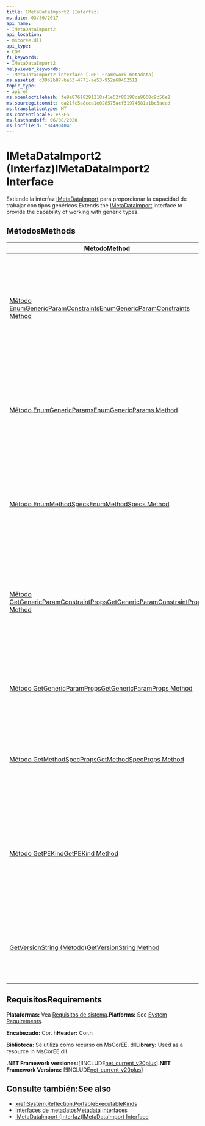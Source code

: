```yaml
---
title: IMetaDataImport2 (Interfaz)
ms.date: 03/30/2017
api_name:
- IMetaDataImport2
api_location:
- mscoree.dll
api_type:
- COM
f1_keywords:
- IMetaDataImport2
helpviewer_keywords:
- IMetaDataImport2 interface [.NET Framework metadata]
ms.assetid: d39b2b87-ba53-4771-ae53-952a68452511
topic_type:
- apiref
ms.openlocfilehash: fe9e87618291218a41e52f80198ce9068c9c56e2
ms.sourcegitcommit: da21fc5a8cce1e028575acf31974681a1bc5aeed
ms.translationtype: MT
ms.contentlocale: es-ES
ms.lasthandoff: 06/08/2020
ms.locfileid: "84490404"
---
```

# <a name="imetadataimport2-interface"></a><span data-ttu-id="f4925-102">IMetaDataImport2 (Interfaz)</span><span class="sxs-lookup"><span data-stu-id="f4925-102">IMetaDataImport2 Interface</span></span>
<span data-ttu-id="f4925-103">Extiende la interfaz [IMetaDataImport](imetadataimport-interface.md) para proporcionar la capacidad de trabajar con tipos genéricos.</span><span class="sxs-lookup"><span data-stu-id="f4925-103">Extends the [IMetaDataImport](imetadataimport-interface.md) interface to provide the capability of working with generic types.</span></span>  
  
## <a name="methods"></a><span data-ttu-id="f4925-104">Métodos</span><span class="sxs-lookup"><span data-stu-id="f4925-104">Methods</span></span>  
  
|<span data-ttu-id="f4925-105">Método</span><span class="sxs-lookup"><span data-stu-id="f4925-105">Method</span></span>|<span data-ttu-id="f4925-106">Descripción</span><span class="sxs-lookup"><span data-stu-id="f4925-106">Description</span></span>|  
|------------|-----------------|  
|[<span data-ttu-id="f4925-107">Método EnumGenericParamConstraints</span><span class="sxs-lookup"><span data-stu-id="f4925-107">EnumGenericParamConstraints Method</span></span>](imetadataimport2-enumgenericparamconstraints-method.md)|<span data-ttu-id="f4925-108">Obtiene un enumerador para una matriz de restricciones de parámetros genéricos asociada al parámetro genérico representado por el token especificado.</span><span class="sxs-lookup"><span data-stu-id="f4925-108">Gets an enumerator for an array of generic parameter constraints associated with the generic parameter represented by the specified token.</span></span>|  
|[<span data-ttu-id="f4925-109">Método EnumGenericParams</span><span class="sxs-lookup"><span data-stu-id="f4925-109">EnumGenericParams Method</span></span>](imetadataimport2-enumgenericparams-method.md)|<span data-ttu-id="f4925-110">Obtiene un enumerador para una matriz de tokens de parámetro genéricos asociados al token de TypeDef o MethodDef especificado.</span><span class="sxs-lookup"><span data-stu-id="f4925-110">Gets an enumerator for an array of generic parameter tokens associated with the specified TypeDef or MethodDef token.</span></span>|  
|[<span data-ttu-id="f4925-111">Método EnumMethodSpecs</span><span class="sxs-lookup"><span data-stu-id="f4925-111">EnumMethodSpecs Method</span></span>](imetadataimport2-enummethodspecs-method.md)|<span data-ttu-id="f4925-112">Obtiene un enumerador para una matriz de tokens MethodSpec asociados al token MethodDef o MemberRef especificado.</span><span class="sxs-lookup"><span data-stu-id="f4925-112">Gets an enumerator for an array of MethodSpec tokens associated with the specified MethodDef or MemberRef token.</span></span>|  
|[<span data-ttu-id="f4925-113">Método GetGenericParamConstraintProps</span><span class="sxs-lookup"><span data-stu-id="f4925-113">GetGenericParamConstraintProps Method</span></span>](imetadataimport2-getgenericparamconstraintprops-method.md)|<span data-ttu-id="f4925-114">Obtiene los metadatos asociados a la restricción de parámetro genérico que representa el token de restricción especificado.</span><span class="sxs-lookup"><span data-stu-id="f4925-114">Gets the metadata associated with the generic parameter constraint represented by the specified constraint token.</span></span>|  
|[<span data-ttu-id="f4925-115">Método GetGenericParamProps</span><span class="sxs-lookup"><span data-stu-id="f4925-115">GetGenericParamProps Method</span></span>](imetadataimport2-getgenericparamprops-method.md)|<span data-ttu-id="f4925-116">Obtiene los metadatos asociados al parámetro genérico representado por el token especificado.</span><span class="sxs-lookup"><span data-stu-id="f4925-116">Gets the metadata associated with the generic parameter represented by the specified token.</span></span>|  
|[<span data-ttu-id="f4925-117">Método GetMethodSpecProps</span><span class="sxs-lookup"><span data-stu-id="f4925-117">GetMethodSpecProps Method</span></span>](imetadataimport2-getmethodspecprops-method.md)|<span data-ttu-id="f4925-118">Obtiene la firma de metadatos del método al que hace referencia el token MethodSpec especificado.</span><span class="sxs-lookup"><span data-stu-id="f4925-118">Gets the metadata signature of the method referenced by the specified MethodSpec token.</span></span>|  
|[<span data-ttu-id="f4925-119">Método GetPEKind</span><span class="sxs-lookup"><span data-stu-id="f4925-119">GetPEKind Method</span></span>](imetadataimport2-getpekind-method.md)|<span data-ttu-id="f4925-120">Obtiene un valor que identifica la naturaleza del código en un archivo portable ejecutable (PE), normalmente un archivo DLL o EXE, definido en el ámbito de metadatos actual.</span><span class="sxs-lookup"><span data-stu-id="f4925-120">Gets a value identifying the nature of the code in a portable executable (PE) file, typically a DLL or EXE file, defined in the current metadata scope</span></span>|  
|[<span data-ttu-id="f4925-121">GetVersionString (Método)</span><span class="sxs-lookup"><span data-stu-id="f4925-121">GetVersionString Method</span></span>](imetadataimport2-getversionstring-method.md)|<span data-ttu-id="f4925-122">Obtiene el número de versión del motor en tiempo de ejecución que se usó para compilar el ensamblado.</span><span class="sxs-lookup"><span data-stu-id="f4925-122">Gets the version number of the runtime that was used to build the assembly.</span></span>|  
  
## <a name="requirements"></a><span data-ttu-id="f4925-123">Requisitos</span><span class="sxs-lookup"><span data-stu-id="f4925-123">Requirements</span></span>  
 <span data-ttu-id="f4925-124">**Plataformas:** Vea [Requisitos de sistema](../../get-started/system-requirements.md).</span><span class="sxs-lookup"><span data-stu-id="f4925-124">**Platforms:** See [System Requirements](../../get-started/system-requirements.md).</span></span>  
  
 <span data-ttu-id="f4925-125">**Encabezado:** Cor. h</span><span class="sxs-lookup"><span data-stu-id="f4925-125">**Header:** Cor.h</span></span>  
  
 <span data-ttu-id="f4925-126">**Biblioteca:** Se utiliza como recurso en MsCorEE. dll</span><span class="sxs-lookup"><span data-stu-id="f4925-126">**Library:** Used as a resource in MsCorEE.dll</span></span>  
  
 <span data-ttu-id="f4925-127">**.NET Framework versiones:**[!INCLUDE[net_current_v20plus](../../../../includes/net-current-v20plus-md.md)]</span><span class="sxs-lookup"><span data-stu-id="f4925-127">**.NET Framework Versions:** [!INCLUDE[net_current_v20plus](../../../../includes/net-current-v20plus-md.md)]</span></span>  
  
## <a name="see-also"></a><span data-ttu-id="f4925-128">Consulte también:</span><span class="sxs-lookup"><span data-stu-id="f4925-128">See also</span></span>

- <xref:System.Reflection.PortableExecutableKinds>
- [<span data-ttu-id="f4925-129">Interfaces de metadatos</span><span class="sxs-lookup"><span data-stu-id="f4925-129">Metadata Interfaces</span></span>](metadata-interfaces.md)
- [<span data-ttu-id="f4925-130">IMetaDataImport (Interfaz)</span><span class="sxs-lookup"><span data-stu-id="f4925-130">IMetaDataImport Interface</span></span>](imetadataimport-interface.md)
